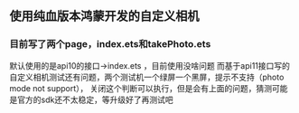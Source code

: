 ## 使用纯血版本鸿蒙开发的自定义相机
### 目前写了两个page，index.ets和takePhoto.ets
默认使用的是api10的接口->index.ets ，目前使用没啥问题
而基于api11接口写的自定义相机测试还有问题，两个测试机一个绿屏一个黑屏，提示不支持（photo mode not support），
关闭这个判断可以执行，但是会有上面的问题，猜测可能是官方的sdk还不太稳定，等升级好了再测试吧
